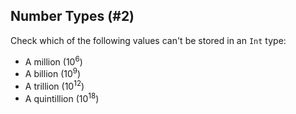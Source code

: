 ## Number Types (#2)

Check which of the following values can't be stored in an `Int` type:

- A million (10<sup>6</sup>)
- A billion (10<sup>9</sup>)
- A trillion (10<sup>12</sup>)
- A quintillion (10<sup>18</sup>)
